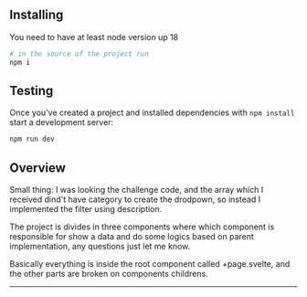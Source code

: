 ## Installing

You need to have at least node version up 18

```bash
# in the source of the project run
npm i
```

## Testing

Once you've created a project and installed dependencies with `npm install` start a development server:

```bash
npm run dev
```

## Overview

Small thing: I was looking the challenge code, and the array which I received dind't have category to create the drodpown, so instead I implemented the filter using description.

The project is divides in three components where which component is responsible for show a data and do some logics based on parent implementation, any questions
just let me know.

Basically everything is inside the root component called +page.svelte, and the other parts are broken on components childrens.

---
